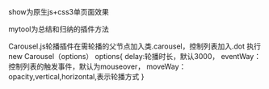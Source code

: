 show为原生js+css3单页面效果




mytool为总结和归纳的插件方法



Carousel.js轮播插件在需轮播的父节点加入类.carousel，控制列表加入.dot
执行new Carousel（options）
options{
    delay:轮播时长，默认3000，
    eventWay：控制列表的触发事件，默认为mouseover，
    moveWay：opacity,vertical,horizontal,表示轮播方式
    }
    
